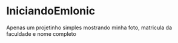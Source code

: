 # IniciandoEmIonic
Apenas um projetinho simples mostrando minha foto, matricula da faculdade e nome completo
